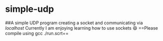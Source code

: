 # simple-udp
##A simple UDP program creating a socket and communicating via *localhost*
Currently I am enjoying learning how to use sockets 😄
==Please compile using gcc ./run.scrt==
